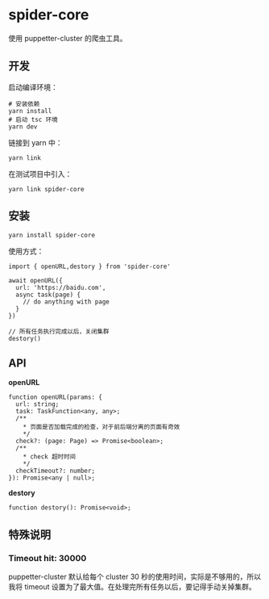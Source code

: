 # spider-core

使用 puppetter-cluster 的爬虫工具。

## 开发

启动编译环境：

```
# 安装依赖
yarn install
# 启动 tsc 环境
yarn dev
```

链接到 yarn 中：

```
yarn link

```

在测试项目中引入：

```
yarn link spider-core

```

## 安装

```
yarn install spider-core

```

使用方式：

```
import { openURL,destory } from 'spider-core'

await openURL({
  url: 'https://baidu.com',
  async task(page) {
    // do anything with page
  }
})

// 所有任务执行完成以后，关闭集群
destory()
```

## API

**openURL**

```
function openURL(params: {
  url: string;
  task: TaskFunction<any, any>;
  /**
    * 页面是否加载完成的检查，对于前后端分离的页面有奇效
    */
  check?: (page: Page) => Promise<boolean>;
  /**
    * check 超时时间
    */
  checkTimeout?: number;
}): Promise<any | null>;
```

**destory**

```
function destory(): Promise<void>;

```

## 特殊说明

### Timeout hit: 30000

puppetter-cluster 默认给每个 cluster 30 秒的使用时间，实际是不够用的，所以我将 timeout 设置为了最大值。在处理完所有任务以后，要记得手动关掉集群。
